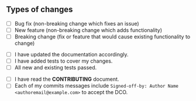 ## Types of changes
<!--- What types of changes does your code introduce? Put an `x` in all the boxes that apply: -->
- [ ] Bug fix (non-breaking change which fixes an issue)
- [ ] New feature (non-breaking change which adds functionality)
- [ ] Breaking change (fix or feature that would cause existing functionality to change)

<!--- Put an `x` in all the boxes that apply: -->
- [ ] I have updated the documentation accordingly.
- [ ] I have added tests to cover my changes.
- [ ] All new and existing tests passed.

<!--- TO DO before submitting a Pull Request, make sure to put an `x` in all the boxes -->
- [ ] I have read the **CONTRIBUTING** document.
- [ ] Each of my commits messages include `Signed-off-by: Author Name <authoremail@example.com>` to accept the DCO.